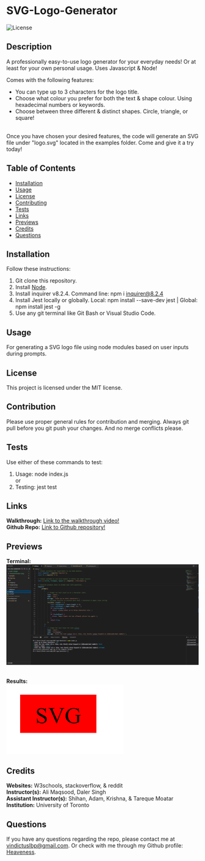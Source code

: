 # SVG-Logo-Generator

![License](https://img.shields.io/badge/license-MIT-brightgreen.svg)

## Description
A professionally easy-to-use logo generator for your everyday needs! Or at least for your own personal usage. Uses Javascript & Node! <br>

Comes with the following features: <br>
* You can type up to 3 characters for the logo title. <br>
* Choose what colour you prefer for both the text & shape colour. Using hexadecimal numbers or keywords.<br>
* Choose between three different & distinct shapes. Circle, triangle, or square!<br>
<br>
Once you have chosen your desired features, the code will generate an SVG file under "logo.svg" located in the examples folder. Come and give it a try today!<br>
  
## Table of Contents
- [Installation](#installation)
- [Usage](#usage)
- [License](#license)
- [Contributing](#contribution)
- [Tests](#tests)
- [Links](#links)
- [Previews](#previews)
- [Credits](#credits)
- [Questions](#questions)
  
## Installation
Follow these instructions: <br>
1. Git clone this repository. <br>
2. Install [Node](https://nodejs.org/en). <br>
3. Install inquirer v8.2.4. Command line: npm i inquirer@8.2.4 <br>
4. Install Jest locally or globally. Local: npm install --save-dev jest | Global: npm install jest -g <br>
5. Use any git terminal like Git Bash or Visual Studio Code. <br>
  
## Usage
For generating a SVG logo file using node modules based on user inputs during prompts. 
  
## License
This project is licensed under the MIT license.
  
## Contribution
Please use proper general rules for contribution and merging. Always git pull before you git push your changes. And no merge conflicts please.
  
## Tests
Use either of these commands to test: <br>
1. Usage: node index.js <br>
or <br>
2. Testing: jest test <br>

## Links
**Walkthrough:** [Link to the walkthrough video!](https://drive.google.com/file/d/1I41Uhx6Qu_3yGIYgeDJkfVGyIPdYViXu/view) <br>
**Github Repo:** [Link to Github repository!](https://github.com/Heaveness/SVG-Logo-Generator) <br>

## Previews
**Terminal:** <br>
![Terminal Preview Image 1](assets/images/Terminal-Preview-1.png) <br>
<br>

**Results:** <br>
![Terminal Preview Image 2](assets/images/Terminal-Preview-2.png) <br>

## Credits
**Websites:** W3schools, stackoverflow, & reddit <br>
**Instructor(s):** Ali Maqsood, Daler Singh <br>
**Assistant Instructor(s):** Shihan, Adam, Krishna, & Tareque Moatar <br>
**Institution:** University of Toronto <br>

## Questions
If you have any questions regarding the repo, please contact me at vindictuslbp@gmail.com. Or check with me through my Github profile: [Heaveness](https://github.com/Heaveness).